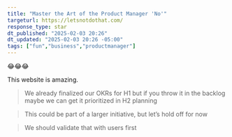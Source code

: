 ```yaml
---
title: "Master the Art of the Product Manager 'No'"
targeturl: https://letsnotdothat.com/
response_type: star
dt_published: "2025-02-03 20:26"
dt_updated: "2025-02-03 20:26 -05:00"
tags: ["fun","business","productmanager"]
---
```


😂😂😂

This website is amazing.

> We already finalized our OKRs for H1 but if you throw it in the backlog maybe we can get it prioritized in H2 planning

> This could be part of a larger initiative, but let’s hold off for now

> We should validate that with users first